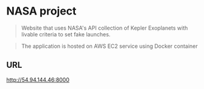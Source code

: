 # NASA project

> Website that uses NASA's API collection of Kepler Exoplanets with livable criteria to set fake launches.

> The application is hosted on AWS EC2 service using Docker container

## URL

http://54.94.144.46:8000

